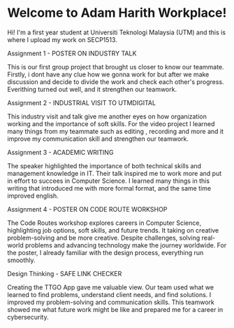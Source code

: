 # Welcome to Adam Harith Workplace!

Hi! I'm a first year student at Universiti Teknologi Malaysia (UTM) and this is where I upload my work on SECP1513.

Assignment 1 - POSTER ON INDUSTRY TALK

This is our first group project that brought us closer to know our teammate. Firstly, i dont have any clue how we gonna work for but after we make discussion and decide to divide the work and check each other's progress. Everithing turned out well, and it strengthen our teamwork.

Assignment 2 - INDUSTRIAL VISIT TO UTMDIGITAL

This industry visit and talk give me another eyes on how organization working and the importance of soft skills. For the video project I learned many things from my teammate such as editing , recording and more and it improve my communication skill and strengthen our teamwork.

Assignment 3 - ACADEMIC WRITING

The speaker highlighted the importance of both technical skills and management knowledge in IT. Their talk inspired me to work more and put in effort to succees in Computer Science. I learned many things in this writing that introduced me with more formal format, and the same time improved english.

Assignment 4 - POSTER ON CODE ROUTE WORKSHOP

The Code Routes workshop explores careers in Computer Science, highlighting job options, soft skills, and future trends. It taking on creative problem-solving and be more creative. Despite challenges, solving real-world problems and advancing technology make the journey worldwide. For the poster, I already familiar with the design process, everything run smoothly.

Design Thinking - SAFE LINK CHECKER

Creating the TTGO App gave me valuable view. Our team used what we learned to find problems, understand client needs, and find solutions. I improved my problem-solving and communication skills. This teamwork showed me what future work might be like and prepared me for a career in cybersecurity.






